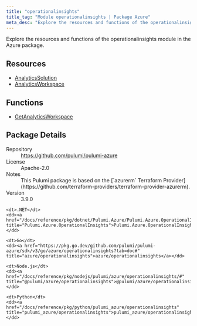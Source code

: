 ```yaml
---
title: "operationalinsights"
title_tag: "Module operationalinsights | Package Azure"
meta_desc: "Explore the resources and functions of the operationalinsights module in the Azure package."
---
```


<!-- WARNING: this file was generated by Pulumi Docs Generator. -->
<!-- Do not edit by hand unless you're certain you know what you are doing! -->

Explore the resources and functions of the operationalinsights module in the Azure package.

<h2 id="resources">Resources</h2>
<ul class="api">
    <li><a href="analyticssolution" title="AnalyticsSolution"><span class="symbol resource"></span>AnalyticsSolution</a></li>
    <li><a href="analyticsworkspace" title="AnalyticsWorkspace"><span class="symbol resource"></span>AnalyticsWorkspace</a></li>
</ul>

<h2 id="functions">Functions</h2>
<ul class="api">
    <li><a href="getanalyticsworkspace" title="GetAnalyticsWorkspace"><span class="symbol function"></span>GetAnalyticsWorkspace</a></li>
</ul>

<h2 id="package-details">Package Details</h2>
<dl class="package-details">
	<dt>Repository</dt>
	<dd><a href="https://github.com/pulumi/pulumi-azure">https://github.com/pulumi/pulumi-azure</a></dd>
	<dt>License</dt>
	<dd>Apache-2.0</dd>
	<dt>Notes</dt>
	<dd>This Pulumi package is based on the [`azurerm` Terraform Provider](https://github.com/terraform-providers/terraform-provider-azurerm).</dd>
	<dt>Version</dt>
	<dd>3.9.0</dd>
</dl>



<dl class="tabular">

    <dt>.NET</dt>
    <dd><a href="/docs/reference/pkg/dotnet/Pulumi.Azure/Pulumi.Azure.OperationalInsights.html" title="Pulumi.Azure.OperationalInsights">Pulumi.Azure.OperationalInsights</a></dd>

    <dt>Go</dt>
    <dd><a href="https://pkg.go.dev/github.com/pulumi/pulumi-azure/sdk/v3/go/azure/operationalinsights?tab=doc#" title="azure/operationalinsights">azure/operationalinsights</a></dd>

    <dt>Node.js</dt>
    <dd><a href="/docs/reference/pkg/nodejs/pulumi/azure/operationalinsights/#" title="@pulumi/azure/operationalinsights">@pulumi/azure/operationalinsights</a></dd>

    <dt>Python</dt>
    <dd><a href="/docs/reference/pkg/python/pulumi_azure/operationalinsights" title="pulumi_azure/operationalinsights">pulumi_azure/operationalinsights</a></dd>

</dl>

